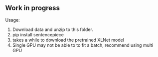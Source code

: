 ## Work in progress 

Usage:

1. Download data and unzip to this folder.
2. pip install sentencepiece 
3. takes a while to download the pretrained XLNet model
4. Single GPU may not be able to to fit a batch, recommend using multi GPU 

